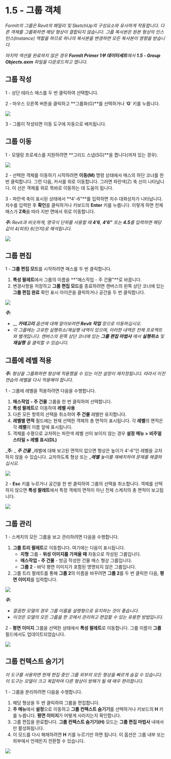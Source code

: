 # 1.5 - 그룹 객체

_FormIt의 그룹은 Revit의 패밀리 및 SketchUp의 구성요소와 유사하게 작동합니다. 다른 객체를 그룹화하면 해당 형상이 결합되지 않습니다. 그룹 복사본은 원본 형상의 인스턴스(Instance) 역할을 하므로 하나의 복사본을 변경하면 모든 복사본이 영향을 받습니다._

_마지막 섹션을 완료하지 않은 경우_ _**FormIt Primer 1부 데이터세트**에서_ _**1.5 - Group Objects.axm**_ _파일을 다운로드하고 엽니다._

## **그룹 작성**

1 - 상단 테라스 매스를 두 번 클릭하여 선택합니다.

2 - 마우스 오른쪽 버튼을 클릭하고 **그룹화(G)**를 선택하거나 ‘**G**’ 키를 누릅니다.

![](<../../.gitbook/assets/0 (1).jpeg>)

3 - 그룹이 작성되면 이동 도구에 자동으로 배치됩니다.

## **그룹 이동**

1 - 모델링 프로세스를 지원하려면 **그리드 스냅(SG)**을 켭니다(꺼져 있는 경우).

![](<../../.gitbook/assets/1 (14).png>)

2 - 선택한 객체를 이동하기 시작하려면 **이동(M)** 명령 상태에서 매스의 하단 코너를 한 번 클릭합니다. 그런 다음, 커서를 위로 이동합니다. 그러면 파란색(Z) 축 선이 나타납니다. 이 선은 객체를 위로 똑바로 이동하는 데 도움이 됩니다.

3 - 파란색 축이 표시된 상태에서 **4'-6"**를 입력하면 치수 대화상자가 나타납니다. 치수를 입력한 후 **확인**를 클릭하거나 키보드의 **Enter** 키를 누릅니다. 이렇게 하면 전체 매스가 **Z축**을 따라 지반 면에서 위로 이동합니다.

_**주:**_ _Revit과 비슷하게, 영국식 단위를 사용할 때_ _**4’6**,_ _**4’6”**_ _또는_ _**4.5**를 입력하면 해당 값이 4(피트) 6(인치)로 해석됩니다._

![](<../../.gitbook/assets/2 (2).png>)

## **그룹 편집**

1 - **그룹 편집 모드**를 시작하려면 매스를 두 번 클릭합니다.

1. **특성 팔레트**에서 그룹의 이름을 **"매스작업 - 주 건물"**로 바꿉니다.
2. 변경사항을 저장하고 **그룹 편집 모드**를 종료하려면 캔버스의 왼쪽 상단 코너에 있는 **그룹 편집 완료** 확인 표시 아이콘을 클릭하거나 공간을 두 번 클릭합니다.

![](<../../.gitbook/assets/3 (12) (1).png>)

_**주:**_

* __ _**카테고리**_ _옵션에 대해 알아보려면_ _**Revit 작업**_ _장으로 이동하십시오._‌
* _각 그룹에는 고유한 실행취소/재실행 내역이 있으며, 이러한 내역은 전체 프로젝트와 별개입니다. 캔버스의 왼쪽 상단 코너에 있는_ _**그룹 편집 마법사**_ _에서_ _**실행취소**_ _및_ _**재실행**_ _을 클릭할 수 있습니다._

## **그룹에 레벨 적용**

_**주:**_ _형상을 그룹화하면 형상에 적용했을 수 있는 이전 설정이 재지정됩니다. 따라서 이전 연습의 레벨을 다시 적용해야 합니다._

1 - 그룹에 레벨을 적용하려면 다음을 수행합니다.

1. **매스작업** **- 주 건물** 그룹을 한 번 클릭하여 선택합니다.
2. **특성 팔레트**로 이동하여 **레벨 사용**
3. 다른 모든 항목의 선택을 취소하여 **주 건물** 레벨만 유지합니다.
4. **레벨별 면적** 필드에는 현재 선택한 객체의 총 면적이 표시됩니다. 각 **레벨**의 면적은 각 **레벨**의 이름 앞에 표시됩니다.
5. 객체를 수평으로 교차하는 파란색 레벨 선이 보이지 않는 경우 **설정 메뉴 > 비주얼 스타일 > 레벨 표시(DL)**

_**주**: _ _**주 건물**_ _레벨에 대해 보고된 면적이 없으면 형상은 높이가 4’-6”인 레벨을 교차하지 않을 수 있습니다. 교차하도록 형상 또는 __**레벨**_ _높이를 재배치하여 문제를 해결하십시오._

![](../../.gitbook/assets/levels-to-groups.png)

2 - **Esc** 키를 누르거나 공간을 한 번 클릭하여 그룹의 선택을 취소합니다. 객체를 선택하지 않으면 **특성 팔레트**에서 특정 객체의 면적이 아닌 전체 스케치의 총 면적이 보고됩니다.

![](<../../.gitbook/assets/5 (15).png>)

## **그룹 관리**

1 - 스케치의 모든 그룹을 보고 관리하려면 다음을 수행합니다.

1. **그룹 트리 팔레트**로 이동합니다. 여기에는 다음이 표시됩니다.
   * **지형** 그룹 - **위성 이미지를 가져올 때** 자동으로 작성된 그룹입니다.
   * **매스작업 - 주 건물** - 방금 작성한 건물 매스 형상 그룹입니다.
   * **그룹 2** - 바닥 평면 이미지가 포함된 명명되지 않은 그룹입니다.
2. 그룹 트리 팔레트를 통해 **그룹 2**의 이름을 바꾸려면 **그룹 2**를 두 번 클릭한 다음, **평면 이미지**를 입력합니다.

![](<../../.gitbook/assets/6 (4).png>)

_**주:**_

* _깔끔한 모델의 경우 그룹 이름을 설명형으로 유지하는 것이 좋습니다._
* _이것은 모델의 모든 그룹을 한 곳에서 관리하고 편집할 수 있는 유용한 방법입니다._

2 - **평면 이미지** 그룹을 선택한 상태에서 **특성 팔레트**로 이동합니다. 그룹 이름이 **그룹** 필드에서도 업데이트되었습니다.

![](<../../.gitbook/assets/7 (11).png>)

## **그룹 컨텍스트 숨기기**

_이 도구를 사용하면 현재 편집 중인 그룹 외부의 모든 형상을 빠르게 숨길 수 있습니다. 이 도구는 모델이 크고 복잡하여 다른 형상이 방해가 될 때 매우 편리합니다._

1 - 그룹을 분리하려면 다음을 수행합니다.

1. 해당 형상을 두 번 클릭하여 그룹을 편집합니다.
2. **주 메뉴**에서 **설정**으로 이동하고 **그룹 컨텍스트 숨기기**를 선택하거나 키보드의 **H** 키를 누릅니다. **평면 이미지**가 어떻게 사라지는지 확인합니다.
3. 그룹 편집을 완료합니다. **그룹 컨텍스트 숨기기(H)** 모드는 **그룹 편집 마법사** 내에서만 활성화됩니다.
4. 이 모드를 다시 해제하려면 **H** 키를 누르기만 하면 됩니다. 이 옵션은 그룹 내부 또는 외부에서 언제든지 전환할 수 있습니다.

![](<../../.gitbook/assets/8 (5).png>)
